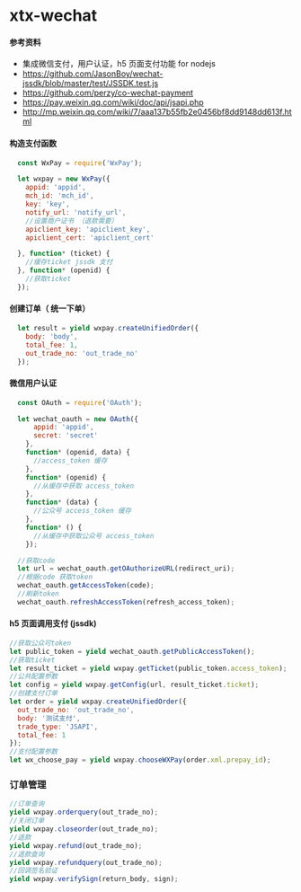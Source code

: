 # xtx-wechat

#### 参考资料

* 集成微信支付，用户认证，h5 页面支付功能 for nodejs
* https://github.com/JasonBoy/wechat-jssdk/blob/master/test/JSSDK.test.js
* https://github.com/perzy/co-wechat-payment
* https://pay.weixin.qq.com/wiki/doc/api/jsapi.php
* http://mp.weixin.qq.com/wiki/7/aaa137b55fb2e0456bf8dd9148dd613f.html


#### 构造支付函数

```javascript
  const WxPay = require('WxPay');

  let wxpay = new WxPay({
    appid: 'appid',
    mch_id: 'mch_id',
    key: 'key',
    notify_url: 'notify_url',
    //设置商户证书 （退款需要）
    apiclient_key: 'apiclient_key',
    apiclient_cert: 'apiclient_cert'

  }, function* (ticket) {
    //缓存ticket jssdk 支付
  }, function* (openid) {
    //获取ticket
  });
```
####  创建订单（ 统一下单）
```javascript
  let result = yield wxpay.createUnifiedOrder({
    body: 'body',
    total_fee: 1,
    out_trade_no: 'out_trade_no'
  });
```
#### 微信用户认证
```javascript
  const OAuth = require('OAuth');

  let wechat_oauth = new OAuth({
      appid: 'appid',
      secret: 'secret'
    },
    function* (openid, data) {
      //access_token 缓存
    },
    function* (openid) {
      //从缓存中获取 access_token
    },
    function* (data) {
      //公众号 access_token 缓存
    },
    function* () {
      //从缓存中获取公众号 access_token
    });

  //获取code
  let url = wechat_oauth.getOAuthorizeURL(redirect_uri);
  //根据code 获取token
  wechat_oauth.getAccessToken(code);
  //刷新token
  wechat_oauth.refreshAccessToken(refresh_access_token);

```
#### h5 页面调用支付 (jssdk)
  ```javascript
  //获取公众可token
  let public_token = yield wechat_oauth.getPublicAccessToken();
  //获取ticket
  let result_ticket = yield wxpay.getTicket(public_token.access_token);
  //公共配置参数
  let config = yield wxpay.getConfig(url, result_ticket.ticket);
  //创建支付订单
  let order = yield wxpay.createUnifiedOrder({
    out_trade_no: 'out_trade_no',
    body: '测试支付',
    trade_type: 'JSAPI',
    total_fee: 1
  });
  //支付配置参数
  let wx_choose_pay = yield wxpay.chooseWXPay(order.xml.prepay_id);

```
### 订单管理
```javascript
//订单查询
yield wxpay.orderquery(out_trade_no);
//关闭订单
yield wxpay.closeorder(out_trade_no);
//退款
yield wxpay.refund(out_trade_no);
//退款查询
yield wxpay.refundquery(out_trade_no);
//回调签名验证
yield wxpay.verifySign(return_body, sign);
```
